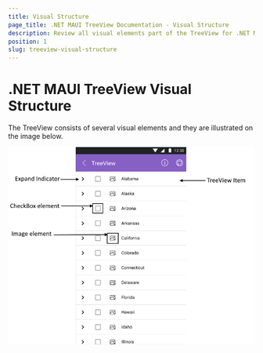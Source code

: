 ```yaml
---
title: Visual Structure
page_title: .NET MAUI TreeView Documentation - Visual Structure
description: Review all visual elements part of the TreeView for .NET MAUI lik checboxes, expand indicator, image and more.
position: 1
slug: treeview-visual-structure
---
```


# .NET MAUI TreeView Visual Structure

The TreeView consists of several visual elements and they are illustrated on the image below.

![TreeView Visual Structure](images/treeview-visual-structure.png "Visual elements of TreeView")
